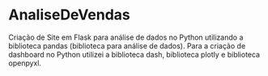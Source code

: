 # AnaliseDeVendas
Criação de Site em Flask para análise de dados no Python utilizando a biblioteca pandas (biblioteca para análise de dados).
Para a criação de dashboard no Python utilizei a biblioteca dash, biblioteca plotly e biblioteca openpyxl.
